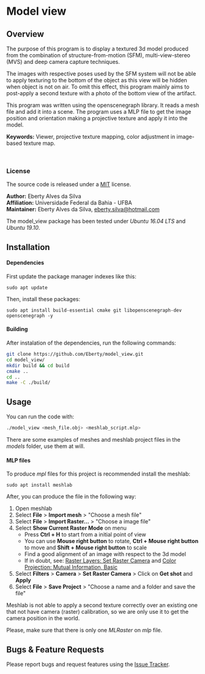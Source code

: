 # Model view

## **Overview**

The purpose of this program is to display a textured 3d model produced from the combination of structure-from-motion (SFM), multi-view-stereo (MVS) and deep camera capture techniques.

The images with respective poses used by the SFM system will not be able to apply texturing to the bottom of the object as this view will be hidden when object is not on air. To omit this effect, this program mainly aims to post-apply a second texture with a photo of the bottom view of the artifact.

This program was written using the openscenegraph library. It reads a mesh file and add it into a scene. The program uses a MLP file to get the image position and orientation making a projective texture and apply it into the model.

**Keywords:** Viewer, projective texture mapping, color adjustment in image-based texture map.

<br />

### **License**

The source code is released under a [MIT](https://en.wikipedia.org/wiki/MIT_License) license.

**Author:** Eberty Alves da Silva<br />
**Affiliation:** Universidade Federal da Bahia - UFBA<br />
**Maintainer:** Eberty Alves da Silva, eberty.silva@hotmail.com

The model_view package has been tested under *Ubuntu 16.04 LTS* and *Ubuntu 19.10*.

## **Installation**

#### Dependencies

First update the package manager indexes like this:

`sudo apt update`

Then, install these packages:

`sudo apt install build-essential cmake git libopenscenegraph-dev openscenegraph -y`

#### Building

After instalation of the dependencies, run the following commands:

```sh
git clone https://github.com/Eberty/model_view.git
cd model_view/
mkdir build && cd build
cmake ..
cd ..
make -C ./build/
```

## **Usage**

You can run the code with:

```sh
./model_view <mesh_file.obj> <meshlab_script.mlp>
```

There are some examples of meshes and meshlab project files in the *models* folder, use them at will.

#### **MLP files**

To produce *mpl* files for this project is recommended install the meshlab:

`sudo apt install meshlab`

After, you can produce the file in the following way:

1. Open meshlab
2. Select **File** > **Import mesh** > "Choose a mesh file"
3. Select **File** > **Import Raster...** > "Choose a image file"
4. Select **Show Current Raster Mode** on menu
    * Press **Ctrl + H** to start from a initial point of view
    * You can use **Mouse right button** to rotate, **Ctrl + Mouse right button** to move and **Shift + Mouse right button** to scale
    * Find a good alignment of an image with respect to the 3d model
    * If in doubt, see: [Raster Layers: Set Raster Camera](https://www.youtube.com/watch?v=298OJABhkYs) and [Color Projection: Mutual Information, Basic](https://www.youtube.com/watch?v=Pv6_qFIr7gs)
5. Select **Filters** > **Camera** > **Set Raster Camera** > Click on **Get shot** and **Apply**
6. Select **File** > **Save Project** > "Choose a name and a folder and save the file"

Meshlab is not able to apply a second texture correctly over an existing one that not have camera (raster) calibration, so we are only use it to get the camera position in the world.  

Please, make sure that there is only one *MLRaster* on *mlp* file.

## **Bugs & Feature Requests**

Please report bugs and request features using the [Issue Tracker](https://github.com/Eberty/model_view/issues).